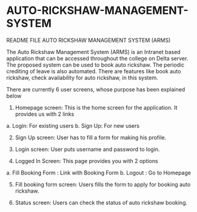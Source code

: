AUTO-RICKSHAW-MANAGEMENT-SYSTEM
===============================
README FILE
AUTO RICKSHAW MANAGEMENT SYSTEM (ARMS)

The Auto Rickshaw Management System (ARMS) is an Intranet based application that can be accessed throughout the college on Delta server. 
The proposed system can be used to book auto rickshaw. The periodic crediting of leave is also automated. There are features like book auto rickshaw, check availability for auto rickshaw,  in this system.

There are currently 6 user screens, whose purpose has been explained below

1.	Homepage screen: This is the home screen for the application. It provides us with 2 links

a.	Login: For existing users
b.	Sign Up: For new users

2.	Sign Up screen: User has to fill a form for making his profile.

3.	Login screen: User puts username and password to login.

4.	Logged In Screen: This page provides you with 2 options 

a.	Fill Booking Form : Link with Booking Form
b.	Logout : Go to Homepage

5.	Fill booking form screen: Users fills the form to apply for booking auto rickshaw.

6.	Status screen: Users can check the status of auto rickshaw booking.


